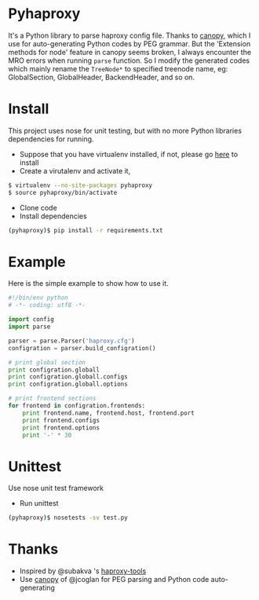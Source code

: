 # Pyhaproxy
It's a Python library to parse haproxy config file. Thanks to [canopy](https://github.com/jcoglan/canopy), which I use for auto-generating Python codes by PEG grammar. But the 'Extension methods for node' feature in canopy seems broken, I always encounter the MRO errors when running `parse` function. So I modify the generated codes which mainly rename the `TreeNode*` to specified treenode name, eg: GlobalSection, GlobalHeader, BackendHeader, and so on.

# Install
This project uses nose for unit testing, but with no more Python libraries dependencies for running.
* Suppose that you have virtualenv installed, if not, please go [here](https://virtualenv.readthedocs.org/en/latest/installation.html) to install
* Create a virutalenv and activate it,
```bash
$ virtualenv --no-site-packages pyhaproxy
$ source pyhaproxy/bin/activate
```
* Clone code
* Install dependencies
```bash
(pyhaproxy)$ pip install -r requirements.txt
```

# Example
Here is the simple example to show how to use it.
```python
#!/bin/env python
# -*- coding: utf8 -*-

import config
import parse

parser = parse.Parser('haproxy.cfg')
configration = parser.build_configration()

# print global section
print configration.globall
print configration.globall.configs
print configration.globall.options

# print frontend sections
for frontend in configration.frontends:
    print frontend.name, frontend.host, frontend.port
    print frontend.configs
    print frontend.options
    print '-' * 30

```

# Unittest
Use nose unit test framework
* Run unittest
```bash
(pyhaproxy)$ nosetests -sv test.py
```


# Thanks
* Inspired by @subakva 's [haproxy-tools](https://github.com/subakva/haproxy-tools)
* Use [canopy](https://github.com/jcoglan/canopy) of @jcoglan for PEG parsing and Python code auto-generating
